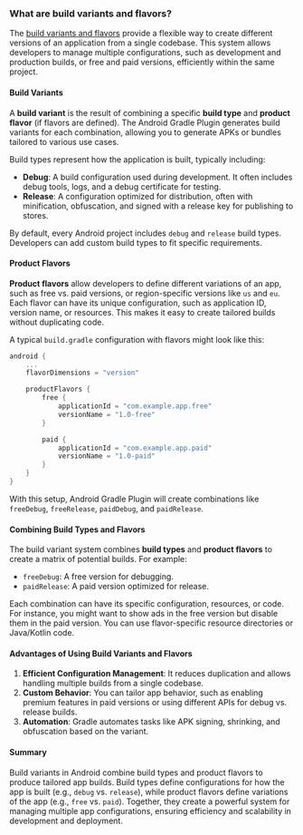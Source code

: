 ### What are build variants and flavors?

The [build variants and flavors](https://developer.android.com/build/build-variants) provide a flexible way to create different versions of an application from a single codebase. This system allows developers to manage multiple configurations, such as development and production builds, or free and paid versions, efficiently within the same project.

#### Build Variants

A **build variant** is the result of combining a specific **build type** and **product flavor** (if flavors are defined). The Android Gradle Plugin generates build variants for each combination, allowing you to generate APKs or bundles tailored to various use cases.

Build types represent how the application is built, typically including:

- **Debug**: A build configuration used during development. It often includes debug tools, logs, and a debug certificate for testing.
- **Release**: A configuration optimized for distribution, often with minification, obfuscation, and signed with a release key for publishing to stores.

By default, every Android project includes `debug` and `release` build types. Developers can add custom build types to fit specific requirements.

#### Product Flavors

**Product flavors** allow developers to define different variations of an app, such as free vs. paid versions, or region-specific versions like `us` and `eu`. Each flavor can have its unique configuration, such as application ID, version name, or resources. This makes it easy to create tailored builds without duplicating code.

A typical `build.gradle` configuration with flavors might look like this:

```kotlin
android {
    ...
    flavorDimensions = "version"

    productFlavors {
        free {
            applicationId = "com.example.app.free"
            versionName = "1.0-free"
        }

        paid {
            applicationId = "com.example.app.paid"
            versionName = "1.0-paid"
        }
    }
}
```

With this setup, Android Gradle Plugin will create combinations like `freeDebug`, `freeRelease`, `paidDebug`, and `paidRelease`.

#### Combining Build Types and Flavors

The build variant system combines **build types** and **product flavors** to create a matrix of potential builds. For example:

- `freeDebug`: A free version for debugging.
- `paidRelease`: A paid version optimized for release.

Each combination can have its specific configuration, resources, or code. For instance, you might want to show ads in the free version but disable them in the paid version. You can use flavor-specific resource directories or Java/Kotlin code.

#### Advantages of Using Build Variants and Flavors

1. **Efficient Configuration Management**: It reduces duplication and allows handling multiple builds from a single codebase.
2. **Custom Behavior**: You can tailor app behavior, such as enabling premium features in paid versions or using different APIs for debug vs. release builds.
3. **Automation**: Gradle automates tasks like APK signing, shrinking, and obfuscation based on the variant.

#### Summary

Build variants in Android combine build types and product flavors to produce tailored app builds. Build types define configurations for how the app is built (e.g., `debug` vs. `release`), while product flavors define variations of the app (e.g., `free` vs. `paid`). Together, they create a powerful system for managing multiple app configurations, ensuring efficiency and scalability in development and deployment.